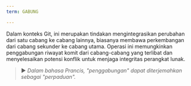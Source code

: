 ```yaml
---
term: GABUNG

---
```

Dalam konteks Git, ini merupakan tindakan mengintegrasikan perubahan dari satu cabang ke cabang lainnya, biasanya membawa perkembangan dari cabang sekunder ke cabang utama. Operasi ini memungkinkan penggabungan riwayat komit dari cabang-cabang yang terlibat dan menyelesaikan potensi konflik untuk menjaga integritas perangkat lunak.

> ► *Dalam bahasa Prancis, "penggabungan" dapat diterjemahkan sebagai "perpaduan".*